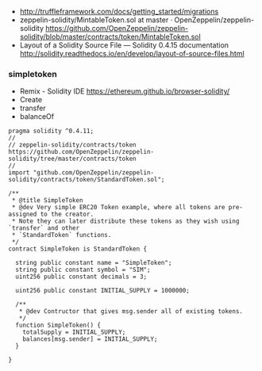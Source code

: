 * http://truffleframework.com/docs/getting_started/migrations
* zeppelin-solidity/MintableToken.sol at master · OpenZeppelin/zeppelin-solidity https://github.com/OpenZeppelin/zeppelin-solidity/blob/master/contracts/token/MintableToken.sol
* Layout of a Solidity Source File — Solidity 0.4.15 documentation http://solidity.readthedocs.io/en/develop/layout-of-source-files.html

### simpletoken

* Remix - Solidity IDE https://ethereum.github.io/browser-solidity/
* Create
* transfer
* balanceOf

```
pragma solidity ^0.4.11;
//
// zeppelin-solidity/contracts/token https://github.com/OpenZeppelin/zeppelin-solidity/tree/master/contracts/token
//
import "github.com/OpenZeppelin/zeppelin-solidity/contracts/token/StandardToken.sol";

/**
 * @title SimpleToken
 * @dev Very simple ERC20 Token example, where all tokens are pre-assigned to the creator. 
 * Note they can later distribute these tokens as they wish using `transfer` and other
 * `StandardToken` functions.
 */
contract SimpleToken is StandardToken {

  string public constant name = "SimpleToken";
  string public constant symbol = "SIM";
  uint256 public constant decimals = 3;

  uint256 public constant INITIAL_SUPPLY = 1000000;

  /**
   * @dev Contructor that gives msg.sender all of existing tokens. 
   */
  function SimpleToken() {
    totalSupply = INITIAL_SUPPLY;
    balances[msg.sender] = INITIAL_SUPPLY;
  }

}
```

